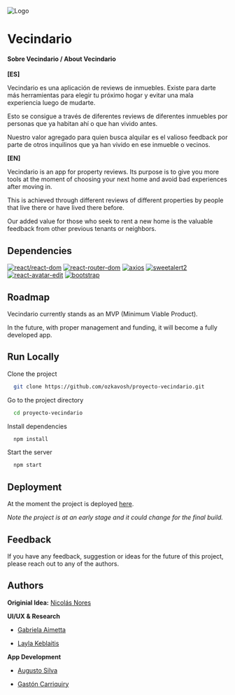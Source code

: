 
![Logo](https://i.postimg.cc/cL8QPLKQ/Logo-Vecindario-3.jpg)


# Vecindario
#### Sobre Vecindario / About Vecindario

**[ES]**

Vecindario es una aplicación de reviews de inmuebles. Existe para darte más herramientas para elegir tu próximo hogar y evitar una mala experiencia luego de mudarte.

Esto se consigue a través de diferentes reviews de diferentes inmuebles por personas que ya habitan ahí o que han vivido antes.

Nuestro valor agregado para quien busca alquilar es el valioso feedback por parte de otros inquilinos que ya han vivido en ese
inmueble o vecinos.

**[EN]**

Vecindario is an app for property reviews. Its purpose is to give you more tools at the moment of choosing your next home and avoid bad experiences after moving in.

This is achieved through different reviews of different properties by people that live there or have lived there before.

Our added value for those who seek to rent a new home is the valuable feedback from other previous tenants or neighbors.
## Dependencies

[![react/react-dom](https://img.shields.io/badge/react/react--dom-%5E18.2.0-9cf)](https://es.reactjs.org/docs/react-dom.html)
[![react-router-dom](https://img.shields.io/badge/react--router--dom-%5E6.3.0-red)](https://v5.reactrouter.com/web/guides/)
[![axios](https://img.shields.io/badge/axios-%5E0.27.2-blueviolet)](https://axios-http.com/)
[![sweetalert2](https://img.shields.io/badge/sweetalert2-%5E11.4.29-ff69b4)](https://sweetalert.js.org/)
[![react-avatar-edit](https://img.shields.io/badge/react--avatar--edit-%5E1.2.0-red)](https://www.npmjs.com/package/react-avatar-edit)
[![bootstrap](https://img.shields.io/badge/bootstrap-%5E5.2.0-blueviolet)](https://getbootstrap.com/)
## Roadmap
Vecindario currently stands as an MVP (Minimum Viable Product). 

In the future, with proper management and funding, it will become a fully developed app.



## Run Locally

Clone the project

```bash
  git clone https://github.com/ozkavosh/proyecto-vecindario.git
```

Go to the project directory

```bash
  cd proyecto-vecindario
```

Install dependencies

```bash
  npm install
```

Start the server

```bash
  npm start
```


## Deployment

At the moment the project is deployed [here](https://proyecto-vecindario.vercel.app/).

*Note the project is at an early stage and it could change for the final build.*


## Feedback

If you have any feedback, suggestion or ideas for the future of this project, please reach out to any of the authors.


## Authors

**Originial Idea:** [Nicolás Nores](https://www.linkedin.com/in/nicolasnores/)

**UI/UX & Research**

- [Gabriela Aimetta](https://www.linkedin.com/in/gaimetta/)

- [Layla Keblaitis](https://www.linkedin.com/in/layla-keblaitis-50a43894/)

**App Development**

- [Augusto Silva](https://www.linkedin.com/in/v-augusto-silva/)

- [Gastón Carriquiry](https://www.linkedin.com/in/gastoncarriquiry/)


